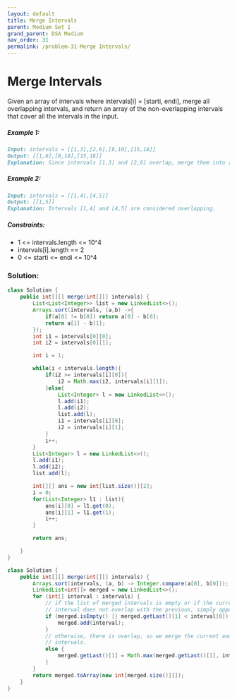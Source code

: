 ```yaml
---
layout: default
title: Merge Intervals
parent: Medium Set 1
grand_parent: DSA Medium
nav_order: 31
permalink: /problem-31-Merge Intervals/
---
```

# Merge Intervals
Given an array of intervals where intervals[i] = [starti, endi], merge all overlapping intervals, and return an array of the non-overlapping intervals that cover all the intervals in the input.

##### Example 1:
```markdown
Input: intervals = [[1,3],[2,6],[8,10],[15,18]]
Output: [[1,6],[8,10],[15,18]]
Explanation: Since intervals [1,3] and [2,6] overlap, merge them into [1,6].
```
##### Example 2:
```markdown
Input: intervals = [[1,4],[4,5]]
Output: [[1,5]]
Explanation: Intervals [1,4] and [4,5] are considered overlapping.
```
##### Constraints:
* 1 <= intervals.length <= 10^4
* intervals[i].length == 2
* 0 <= starti <= endi <= 10^4

### Solution:
```java
class Solution {
    public int[][] merge(int[][] intervals) {
        List<List<Integer>> list = new LinkedList<>();
        Arrays.sort(intervals, (a,b) ->{
            if(a[0] != b[0]) return a[0] - b[0];
            return a[1] - b[1];
        });
        int i1 = intervals[0][0];
        int i2 = intervals[0][1];

        int i = 1;

        while(i < intervals.length){
            if(i2 >= intervals[i][0]){
                i2 = Math.max(i2, intervals[i][1]);
            }else{
                List<Integer> l = new LinkedList<>();
                l.add(i1);
                l.add(i2);
                list.add(l);
                i1 = intervals[i][0];
                i2 = intervals[i][1];
            }
            i++;
        }
        List<Integer> l = new LinkedList<>();
        l.add(i1);
        l.add(i2);
        list.add(l);

        int[][] ans = new int[list.size()][2];
        i = 0;
        for(List<Integer> l1 : list){
            ans[i][0] = l1.get(0);
            ans[i][1] = l1.get(1);
            i++;
        }

        return ans;

    }
}
```
```java
class Solution {
    public int[][] merge(int[][] intervals) {
        Arrays.sort(intervals, (a, b) -> Integer.compare(a[0], b[0]));
        LinkedList<int[]> merged = new LinkedList<>();
        for (int[] interval : intervals) {
            // if the list of merged intervals is empty or if the current
            // interval does not overlap with the previous, simply append it.
            if (merged.isEmpty() || merged.getLast()[1] < interval[0]) {
                merged.add(interval);
            }
            // otherwise, there is overlap, so we merge the current and previous
            // intervals.
            else {
                merged.getLast()[1] = Math.max(merged.getLast()[1], interval[1]);
            }
        }
        return merged.toArray(new int[merged.size()][]);
    }
}
```
